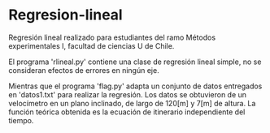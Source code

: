 # Regresion-lineal
Regresión lineal realizado para estudiantes del ramo Métodos experimentales I, facultad de ciencias U de Chile.

El programa 'rlineal.py' contiene una clase de regresión lineal simple, no se consideran efectos de errores en ningún eje. 

Mientras que el programa 'flag.py' adapta un conjunto de datos entregados en 'datos1.txt' para realizar la regresión. Los datos se obtuvieron de un velocímetro en un plano inclinado, de largo de 120[m] y 7[m] de altura. La función teórica obtenida es la ecuación de itinerario independiente del tiempo.

